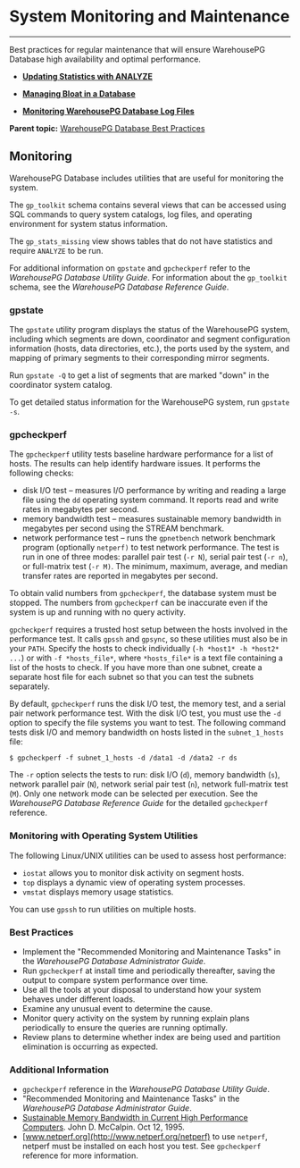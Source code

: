 # System Monitoring and Maintenance
---

Best practices for regular maintenance that will ensure WarehousePG Database high availability and optimal performance.

-   **[Updating Statistics with ANALYZE](analyze.html)**  

-   **[Managing Bloat in a Database](bloat.html)**  

-   **[Monitoring WarehousePG Database Log Files](logfiles.html)**  


**Parent topic:** [WarehousePG Database Best Practices](intro.html)

## <a id="topic_izw_bwb_s4"></a>Monitoring

WarehousePG Database includes utilities that are useful for monitoring the system.

The `gp_toolkit` schema contains several views that can be accessed using SQL commands to query system catalogs, log files, and operating environment for system status information.

The `gp_stats_missing` view shows tables that do not have statistics and require `ANALYZE` to be run.

For additional information on `gpstate` and `gpcheckperf` refer to the *WarehousePG Database Utility Guide*. For information about the `gp_toolkit` schema, see the *WarehousePG Database Reference Guide*.

### <a id="gpstate"></a>gpstate

The `gpstate` utility program displays the status of the WarehousePG system, including which segments are down, coordinator and segment configuration information \(hosts, data directories, etc.\), the ports used by the system, and mapping of primary segments to their corresponding mirror segments.

Run `gpstate -Q` to get a list of segments that are marked "down" in the coordinator system catalog.

To get detailed status information for the WarehousePG system, run `gpstate -s`.

### <a id="gpcheckperf"></a>gpcheckperf

The `gpcheckperf` utility tests baseline hardware performance for a list of hosts. The results can help identify hardware issues. It performs the following checks:

-   disk I/O test – measures I/O performance by writing and reading a large file using the `dd` operating system command. It reports read and write rates in megabytes per second.
-   memory bandwidth test – measures sustainable memory bandwidth in megabytes per second using the STREAM benchmark.
-   network performance test – runs the `gpnetbench` network benchmark program \(optionally `netperf)` to test network performance. The test is run in one of three modes: parallel pair test \(`-r N`\), serial pair test \(`-r n`\), or full-matrix test \(`-r M)`. The minimum, maximum, average, and median transfer rates are reported in megabytes per second.

To obtain valid numbers from `gpcheckperf`, the database system must be stopped. The numbers from `gpcheckperf` can be inaccurate even if the system is up and running with no query activity.

`gpcheckperf` requires a trusted host setup between the hosts involved in the performance test. It calls `gpssh` and `gpsync`, so these utilities must also be in your `PATH`. Specify the hosts to check individually \(`-h *host1* -h *host2* ...`\) or with `-f *hosts_file*`, where `*hosts_file*` is a text file containing a list of the hosts to check. If you have more than one subnet, create a separate host file for each subnet so that you can test the subnets separately.

By default, `gpcheckperf` runs the disk I/O test, the memory test, and a serial pair network performance test. With the disk I/O test, you must use the `-d` option to specify the file systems you want to test. The following command tests disk I/O and memory bandwidth on hosts listed in the `subnet_1_hosts` file:

```
$ gpcheckperf -f subnet_1_hosts -d /data1 -d /data2 -r ds
```

The `-r` option selects the tests to run: disk I/O \(`d`\), memory bandwidth \(`s`\), network parallel pair \(`N`\), network serial pair test \(`n`\), network full-matrix test \(`M`\). Only one network mode can be selected per execution. See the *WarehousePG Database Reference Guide* for the detailed `gpcheckperf` reference.

### <a id="monos"></a>Monitoring with Operating System Utilities

The following Linux/UNIX utilities can be used to assess host performance:

-   `iostat` allows you to monitor disk activity on segment hosts.
-   `top` displays a dynamic view of operating system processes.
-   `vmstat` displays memory usage statistics.

You can use `gpssh` to run utilities on multiple hosts.

### <a id="bp1"></a>Best Practices

-   Implement the "Recommended Monitoring and Maintenance Tasks" in the *WarehousePG Database Administrator Guide*.
-   Run `gpcheckperf` at install time and periodically thereafter, saving the output to compare system performance over time.
-   Use all the tools at your disposal to understand how your system behaves under different loads.
-   Examine any unusual event to determine the cause.
-   Monitor query activity on the system by running explain plans periodically to ensure the queries are running optimally.
-   Review plans to determine whether index are being used and partition elimination is occurring as expected.

### <a id="addinfo"></a>Additional Information

-   `gpcheckperf` reference in the *WarehousePG Database Utility Guide*.
-   "Recommended Monitoring and Maintenance Tasks" in the *WarehousePG Database Administrator Guide*.
-   [Sustainable Memory Bandwidth in Current High Performance Computers](http://www.cs.virginia.edu/%7Emccalpin/papers/bandwidth/bandwidth.html). John D. McCalpin. Oct 12, 1995.
-   [www.netperf.org](http://www.netperf.org/netperf) to use `netperf`, netperf must be installed on each host you test. See `gpcheckperf` reference for more information.

